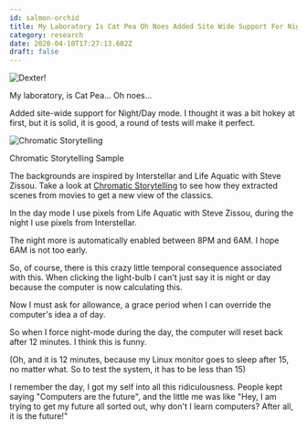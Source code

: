 ```yaml
---
id: salmon-orchid
title: My Laboratory Is Cat Pea Oh Noes Added Site Wide Support For Night Day Mode I Thought It Was A Bit Hokey At First But
category: research
date: 2020-04-10T17:27:13.602Z
draft: false
---
```


![Dexter!](research/dexter.png)

My laboratory, is Cat Pea... Oh noes...

Added site-wide support for Night/Day mode. I thought it was a bit hokey at first, but it is solid, it is good, a round of tests will make it perfect.

![Chromatic Storytelling](research/pixels.png)

Chromatic Storytelling Sample

The backgrounds are inspired by Interstellar and Life Aquatic with Steve Zissou. Take a look at [Chromatic Storytelling][1] to see how they extracted scenes from movies to get a new view of the classics.

In the day mode I use pixels from Life Aquatic with Steve Zissou, during the night I use pixels from Interstellar.

The night more is automatically enabled between 8PM and 6AM. I hope 6AM is not too early.

So, of course, there is this crazy little temporal consequence associated with this. When clicking the light-bulb I can't just say it is night or day because the computer is now calculating this.

Now I must ask for allowance, a grace period when I can override the computer's idea a of day.

So when I force night-mode during the day, the computer will reset back after 12 minutes. I think this is funny.

(Oh, and it is 12 minutes, because my Linux monitor goes to sleep after 15, no matter what. So to test the system, it has to be less than 15)

I remember the day, I got my self into all this ridiculousness. People kept saying "Computers are the future", and the little me was like "Hey, I am trying to get my future all sorted out, why don't I learn computers? After all, it is the future!"

[1]: https://towardsdatascience.com/exploring-chromatic-storytelling-with-r-part-1-8e9ddf8d4187
